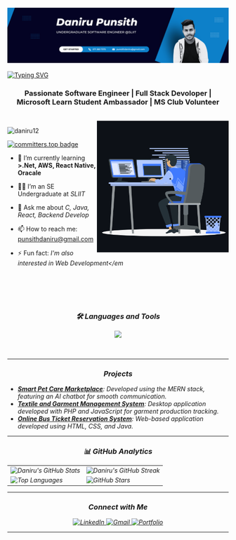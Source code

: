 ![Header](https://raw.githubusercontent.com/daniru12/daniru12/main/daniru.png)



<a href="https://git.io/typing-svg" align="center"><img align="center" src="https://readme-typing-svg.demolab.com?font=Fira+Code&size=30&pause=1000&center=true&vCenter=true&random=false&width=800&lines=Hi%F0%9F%91%8B+I+am+Daniru+Punsith+Ranathunga" alt="Typing SVG" /></a>
<h3 align="center">Passionate Software Engineer | Full Stack Devoloper | Microsoft Learn Student Ambassador | MS Club Volunteer</h3>

  
 

<br/>
<img align="right" alt="coding" width="300" src="https://raw.githubusercontent.com/daniru12/daniru12/main/animation.gif">
<p align="left">
  <img src="https://komarev.com/ghpvc/?username=daniru12&label=Profile%20views&color=0e75b6&style=flat" alt="daniru12" />
</p>

[![committers.top badge](https://user-badge.committers.top/sri_lanka/daniru12.svg)](https://user-badge.committers.top/sri_lanka/daniru12)

- 🌱 I’m currently learning **>.Net, AWS, React Native, Oracale**

- 🧑‍🎓 I’m an SE Undergraduate at <em>SLIIT</em>

- 💬 Ask me about <em>C, Java, React, Backend Develop</em></li>

- 📫 How to reach me: <a href="mailto:[punsithdaniru@gmail.com](https://portfolio-my-daniru.vercel.app/)">[punsithdaniru@gmail.com](portfolio-my-daniru.vercel.app)</a></li>

- ⚡ Fun fact: <em>I'm also interested in Web Development</em


<br><br>
---

<h3 align="center">🛠 Languages and Tools</h3>


<p align="center">
  <a href="https://skillicons.dev">
<img src="https://skillicons.dev/icons?i=html,css,js,go,java,react,nodejs,php,py,dart,flutter,c,cs,dotnet,azure,git,github,tailwind,bootstrap,mysql,firebase,idea,eclipse,androidstudio,vscode,figma&theme=dark&perline=13"/>
 </a>
</p>
<br>

---

<h3 align="center">Projects</h3>

<ul>
  <li><strong><a href="https://paw-go.vercel.app/" target="_blank">Smart Pet Care Marketplace</a></strong>: Developed using the MERN stack, featuring an AI chatbot for smooth communication.</li>
  <li><strong><a href="https://github.com/Daniru12/Textile-Garment_Management-System" target="_blank">Textile and Garment Management System</a></strong>: Desktop application developed with PHP and JavaScript for garment production tracking.</li>
  <li><strong><a href="https://github.com/Daniru12/Bus-Ticket-Reservation-System" target="_blank">Online Bus Ticket Reservation System</a></strong>: Web-based application developed using HTML, CSS, and Java.</li>
</ul>




---
<h3 align="center">📊 GitHub Analytics</h3>

<table>
  <tr>
    <td>
      <img src="https://github-readme-stats.vercel.app/api?username=daniru12&show_icons=true&theme=tokyonight" alt="Daniru's GitHub Stats" />
    </td>
    <td>
      <img src="https://github-readme-streak-stats.herokuapp.com/?user=daniru12&theme=tokyonight" alt="Daniru's GitHub Streak" />
    </td>
  </tr>
  <tr>
    <td>
      <img src="https://github-readme-stats.vercel.app/api/top-langs/?username=daniru12&theme=tokyonight" alt="Top Languages" />
    </td>
    <td>
      <img src="https://github-readme-stats.vercel.app/api?username=daniru12&show_icons=true&locale=en&count_private=true&hide_rank=true&custom_title=My%20GitHub%20Stats&disable_animations=true&theme=tokyonight" alt="GitHub Stars" />
    </td>
  </tr>
</table>

---

<h3 align="center">Connect with Me</h3>
<p align="center">
  <a href="www.linkedin.com/in/daniru-punsith-b96288312" target="_blank">
    <img src="https://img.shields.io/badge/LinkedIn-0077B5?style=for-the-badge&logo=linkedin&logoColor=white" alt="LinkedIn"/>
  </a>
  <a href="mailto:danirupunsith@gmail.com" target="_blank">
    <img src="https://img.shields.io/badge/Gmail-D14836?style=for-the-badge&logo=gmail&logoColor=white" alt="Gmail"/>
  </a>
  <a href="https://portfolio-my-daniru.vercel.app" target="_blank">
    <img src="https://img.shields.io/badge/Portfolio-FF5733?style=for-the-badge&logo=firefox&logoColor=white" alt="Portfolio"/>
  </a>
</p>


---
